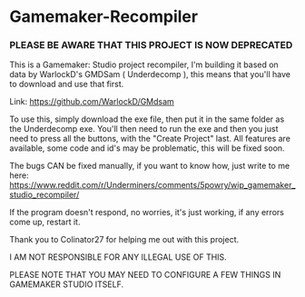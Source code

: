 # Gamemaker-Recompiler
### PLEASE BE AWARE THAT THIS PROJECT IS NOW DEPRECATED ###

This is a Gamemaker: Studio project recompiler, I'm building it based on data by WarlockD's GMDSam ( Underdecomp ), this means that you'll have to download and use that first.

Link: https://github.com/WarlockD/GMdsam

To use this, simply download the exe file, then put it in the same folder as the Underdecomp exe.
You'll then need to run the exe and then you just need to press all the buttons, with the "Create Project" last.
All features are available, some code and id's may be problematic, this will be fixed soon.

The bugs CAN be fixed manually, if you want to know how, just write to me here: https://www.reddit.com/r/Underminers/comments/5powry/wip_gamemaker_studio_recompiler/

If the program doesn't respond, no worries, it's just working, if any errors come up, restart it.

Thank you to Colinator27 for helping me out with this project.

I AM NOT RESPONSIBLE FOR ANY ILLEGAL USE OF THIS.

PLEASE NOTE THAT YOU MAY NEED TO CONFIGURE A FEW THINGS IN GAMEMAKER STUDIO ITSELF.
